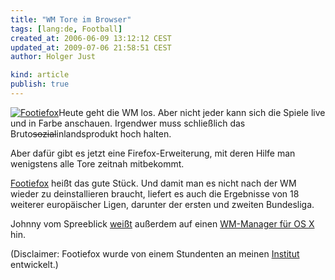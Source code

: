 ```yaml
---
title: "WM Tore im Browser"
tags: [lang:de, Football]
created_at: 2006-06-09 13:12:12 CEST
updated_at: 2009-07-06 21:58:51 CEST
author: Holger Just

kind: article
publish: true
---
```


[<img alt="Footiefox" src="/media/2006/footiefox-1.jpg" class="left" />](http://www.hpi.uni-potsdam.de/footiefox/)Heute geht die WM los. Aber nicht jeder kann sich die Spiele live und in Farbe anschauen. Irgendwer muss schließlich das Bruto<del>sozial</del>inlandsprodukt hoch halten.

Aber dafür gibt es jetzt eine Firefox-Erweiterung, mit deren Hilfe man wenigstens alle Tore zeitnah mitbekommt.

[Footiefox](http://www.hpi.uni-potsdam.de/footiefox/)  heißt das gute Stück. Und damit man es nicht nach der WM wieder zu deinstallieren braucht, liefert es auch die Ergebnisse von 18 weiterer europäischer Ligen, darunter der ersten und zweiten Bundesliga.

Johnny vom Spreeblick [weißt](http://www.spreeblick.com/2006/06/09/wm-auf-os-x/) außerdem auf einen [WM-Manager für OS X](http://www.versiontracker.com/dyn/moreinfo/macosx/29988) hin.

(Disclaimer: Footiefox wurde von einem Stundenten an meinen [Institut](http://www.hpi.uni-potsdam.de/) entwickelt.)
